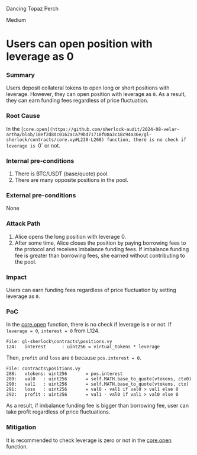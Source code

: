 Dancing Topaz Perch

Medium

# Users can open position with leverage as 0

### Summary

Users deposit collateral tokens to open long or short positions with leverage. However, they can open position with leverage as `0`. As a result, they can earn funding fees regardless of price fluctuation.

### Root Cause

In the [`core.open](https://github.com/sherlock-audit/2024-08-velar-artha/blob/18ef2d8dc0162aca79bd71710f08a3c18c94a36e/gl-sherlock/contracts/core.vy#L230-L268) function, there is no check if leverage is `0` or not.

### Internal pre-conditions

1. There is BTC/USDT (base/quote) pool.
2. There are many opposite positions in the pool.

### External pre-conditions

None

### Attack Path

1. Alice opens the long position with leverage 0.
2. After some time, Alice closes the position by paying borrowing fees to the protocol and receives imbalance funding fees.
If imbalance funding fee is greater than borrowing fees, she earned without contributing to the pool.

### Impact

Users can earn funding fees regardless of price fluctuation by setting leverage as `0`.

### PoC

In the [core.open](https://github.com/sherlock-audit/2024-08-velar-artha/blob/18ef2d8dc0162aca79bd71710f08a3c18c94a36e/gl-sherlock/contracts/core.vy#L230-L268) function, there is no check if leverage is `0` or not.
If `leverage = 0`, `interest = 0` from L124.
```vyper
File: gl-sherlock\contracts\positions.vy
124:   interest      : uint256 = virtual_tokens * leverage
```
Then, `profit` and `loss`  are `0` because `pos.interest = 0`.
```vyper
File: contracts\positions.vy
288:   vtokens: uint256       = pos.interest 
289:   val0   : uint256       = self.MATH.base_to_quote(vtokens, ctx0) 
290:   val1   : uint256       = self.MATH.base_to_quote(vtokens, ctx)  
291:   loss   : uint256       = val0 - val1 if val0 > val1 else 0      
292:   profit : uint256       = val1 - val0 if val1 > val0 else 0      
```
As a result, if imbalance funding fee is bigger than borrowing fee, user can take profit regardless of price fluctuations.

### Mitigation

It is recommended to check leverage is zero or not in the [core.open](https://github.com/sherlock-audit/2024-08-velar-artha/blob/18ef2d8dc0162aca79bd71710f08a3c18c94a36e/gl-sherlock/contracts/core.vy#L230-L268) function.